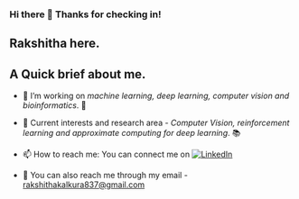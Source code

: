 ### Hi there 👋 Thanks for checking in!

## Rakshitha here. 
<!--
**RakshithaKalkura/RakshithaKalkura** is a ✨ _special_ ✨ repository because its `README.md` (this file) appears on your GitHub profile.

Here are some ideas to get you started:
-->
## A Quick brief about me.
- 🔭 I’m working on _machine learning, deep learning, computer vision and bioinformatics_. 🤖
- 👾 Current interests and research area - _Computer Vision, reinforcement learning and approximate computing for deep learning_. 📚
- 📫 How to reach me: You can connect me on [![LinkedIn](https://img.shields.io/badge/LinkedIn-0077B5?logo=linkedin&logoColor=white&style=for-the-badge)](https://www.linkedin.com/in/rakshitha-k-/)

- 📩 You can also reach me through my email - rakshithakalkura837@gmail.com
 


